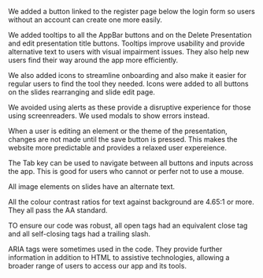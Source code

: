 We added a button linked to the register page below the login form so users without an account can  create one more easily.

We added tooltips to all the AppBar buttons and on the Delete Presentation and 
edit presentation title buttons. Tooltips improve usability and provide alternative text 
to users with visual impairment issues. They also help new users find their 
way around the app more efficiently.

We also added icons to streamline onboarding and also make it easier for regular users 
to find the tool they needed. Icons were added to all buttons on the slides rearranging 
and slide edit page.

We avoided using alerts as these provide a disruptive experience for those using 
screenreaders. We used modals to show errors instead.

When a user is editing an element or the theme of the presentation, changes are 
not made until the save button is pressed. This makes the website more predictable and 
provides a relaxed user expereience.

The Tab key can be used to navigate between all buttons and inputs across the app. This is 
good for users who cannot or perfer not to use a mouse.

All image elements on slides have an alternate text.

All the colour contrast ratios for text against background are 4.65:1 or more. They all pass 
the AA standard.

TO ensure our code was robust, all open tags had an equivalent close tag and all self-closing 
tags had a trailing slash.

ARIA tags were sometimes used in the code. They provide further information in addition to HTML
 to assistive technologies, allowing a broader range of users to access our app and its tools.


